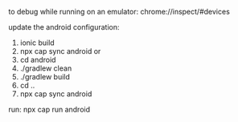 to debug while running on an emulator: chrome://inspect/#devices 

update the android configuration:
1. ionic build
2. npx cap sync android
or
1. cd android
2. ./gradlew clean
3. ./gradlew build
4. cd ..
5. npx cap sync android


run: npx cap run android

